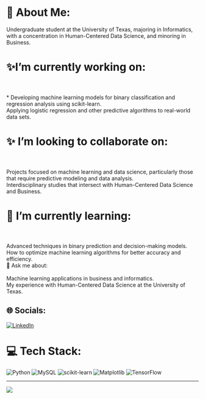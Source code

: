 # 🚀 About Me:
Undergraduate student at the University of Texas, majoring in Informatics, with a concentration in Human-Centered Data Science, and minoring in Business.

# ✨I’m currently working on:
<br><br>* Developing machine learning models for binary classification and regression analysis using scikit-learn.<br>Applying logistic regression and other predictive algorithms to real-world data sets.<br>
# ✨ I’m looking to collaborate on:
<br><br>Projects focused on machine learning and data science, particularly those that require predictive modeling and data analysis.<br>Interdisciplinary studies that intersect with Human-Centered Data Science and Business.<br>
# 🌱 I’m currently learning:
<br><br>Advanced techniques in binary prediction and decision-making models.<br>How to optimize machine learning algorithms for better accuracy and efficiency.<br>💬 Ask me about:<br><br>Machine learning applications in business and informatics.<br>My experience with Human-Centered Data Science at the University of Texas.<br>


## 🌐 Socials:
[![LinkedIn](https://img.shields.io/badge/LinkedIn-%230077B5.svg?logo=linkedin&logoColor=white)](https://linkedin.com/in/https://www.linkedin.com/in/marcushanania/) 

# 💻 Tech Stack:
![Python](https://img.shields.io/badge/python-3670A0?style=for-the-badge&logo=python&logoColor=ffdd54) ![MySQL](https://img.shields.io/badge/mysql-%2300000f.svg?style=for-the-badge&logo=mysql&logoColor=white) ![scikit-learn](https://img.shields.io/badge/scikit--learn-%23F7931E.svg?style=for-the-badge&logo=scikit-learn&logoColor=white) ![Matplotlib](https://img.shields.io/badge/Matplotlib-%23ffffff.svg?style=for-the-badge&logo=Matplotlib&logoColor=black) ![TensorFlow](https://img.shields.io/badge/TensorFlow-%23FF6F00.svg?style=for-the-badge&logo=TensorFlow&logoColor=white)


---
[![](https://visitcount.itsvg.in/api?id=MarcusH25&icon=1&color=0)](https://visitcount.itsvg.in)

<!-- Proudly created with GPRM ( https://gprm.itsvg.in ) -->
